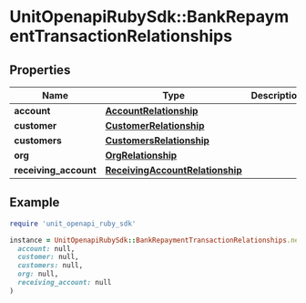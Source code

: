 # UnitOpenapiRubySdk::BankRepaymentTransactionRelationships

## Properties

| Name | Type | Description | Notes |
| ---- | ---- | ----------- | ----- |
| **account** | [**AccountRelationship**](AccountRelationship.md) |  |  |
| **customer** | [**CustomerRelationship**](CustomerRelationship.md) |  | [optional] |
| **customers** | [**CustomersRelationship**](CustomersRelationship.md) |  | [optional] |
| **org** | [**OrgRelationship**](OrgRelationship.md) |  | [optional] |
| **receiving_account** | [**ReceivingAccountRelationship**](ReceivingAccountRelationship.md) |  |  |

## Example

```ruby
require 'unit_openapi_ruby_sdk'

instance = UnitOpenapiRubySdk::BankRepaymentTransactionRelationships.new(
  account: null,
  customer: null,
  customers: null,
  org: null,
  receiving_account: null
)
```


